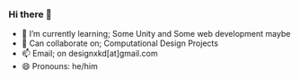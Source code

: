 ### Hi there 👋
- 🌱 I’m currently learning; Some Unity and Some web development maybe
- 👯 Can collaborate on; Computational Design Projects
- 📫 Email; on designxkd[at]gmail.com
- 😄 Pronouns: he/him
<!--
**karandudeja/karandudeja** is a ✨ _special_ ✨ repository because its `README.md` (this file) appears on your GitHub profile.

Here are some ideas to get you started:
- 🔭 See what I'm working on ... https://karandudeja.github.io
- ⚡ Fun fact: 


- 🔭 I’m currently working on ...
- 🌱 I’m currently learning ...
- 👯 I’m looking to collaborate on ...
- 🤔 I’m looking for help with ...
- 💬 Ask me about ...
- 📫 How to reach me: ...
- 😄 Pronouns: ...
- ⚡ Fun fact: ...
-->
